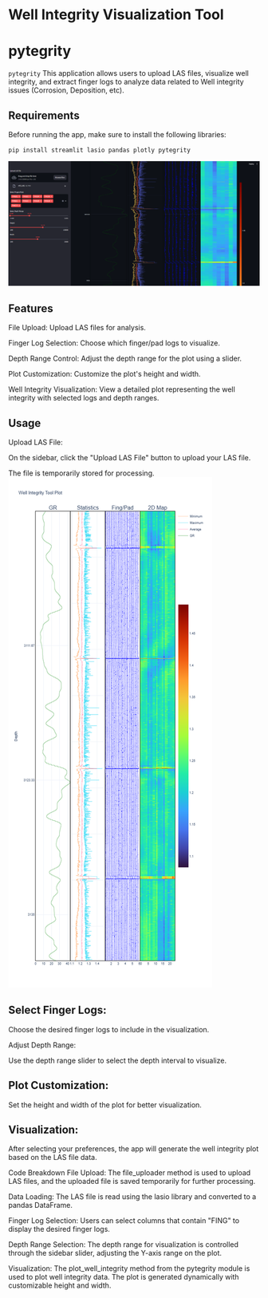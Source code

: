 # Well Integrity Visualization Tool

# pytegrity

`pytegrity` 
This application allows users to upload LAS files, visualize well integrity, and extract finger logs to analyze data related to Well integrity issues (Corrosion, Deposition, etc).

## Requirements
Before running the app, make sure to install the following libraries:

```bash
pip install streamlit lasio pandas plotly pytegrity
``` 

![Interactive application](images/stream.png)

## Features
File Upload: Upload LAS files for analysis.

Finger Log Selection: Choose which finger/pad logs to visualize.

Depth Range Control: Adjust the depth range for the plot using a slider.

Plot Customization: Customize the plot's height and width.

Well Integrity Visualization: View a detailed plot representing the well integrity with selected logs and depth ranges.

## Usage
Upload LAS File:

On the sidebar, click the "Upload LAS File" button to upload your LAS file.

The file is temporarily stored for processing.
![Interactive notebook](images/jup.png)
## Select Finger Logs:

Choose the desired finger logs to include in the visualization.

Adjust Depth Range:

Use the depth range slider to select the depth interval to visualize.

## Plot Customization:

Set the height and width of the plot for better visualization.

## Visualization:

After selecting your preferences, the app will generate the well integrity plot based on the LAS file data.

Code Breakdown
File Upload:
The file_uploader method is used to upload LAS files, and the uploaded file is saved temporarily for further processing.

Data Loading:
The LAS file is read using the lasio library and converted to a pandas DataFrame.

Finger Log Selection:
Users can select columns that contain "FING" to display the desired finger logs.

Depth Range Selection:
The depth range for visualization is controlled through the sidebar slider, adjusting the Y-axis range on the plot.

Visualization:
The plot_well_integrity method from the pytegrity module is used to plot well integrity data. The plot is generated dynamically with customizable height and width.
